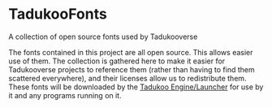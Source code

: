 # TadukooFonts
A collection of open source fonts used by Tadukooverse

The fonts contained in this project are all open source. This allows easier use of them. The collection is gathered here to make it easier for Tadukooverse projects to reference them (rather than having to find them scattered everywhere), and their licenses allow us to redistribute them. These fonts will be downloaded by the [Tadukoo Engine/Launcher](https://tadukooverse.github.io/projects/TadukooEngine.html) for use by it and any programs running on it.
